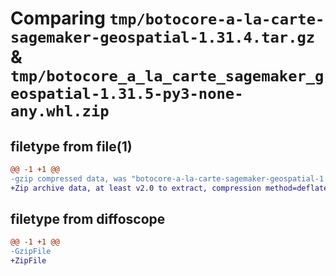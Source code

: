 # Comparing `tmp/botocore-a-la-carte-sagemaker-geospatial-1.31.4.tar.gz` & `tmp/botocore_a_la_carte_sagemaker_geospatial-1.31.5-py3-none-any.whl.zip`

## filetype from file(1)

```diff
@@ -1 +1 @@
-gzip compressed data, was "botocore-a-la-carte-sagemaker-geospatial-1.31.4.tar", last modified: Tue Jul 18 01:55:36 2023, max compression
+Zip archive data, at least v2.0 to extract, compression method=deflate
```

## filetype from diffoscope

```diff
@@ -1 +1 @@
-GzipFile
+ZipFile
```

